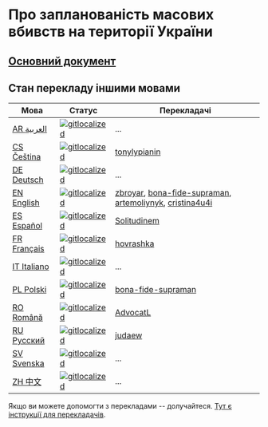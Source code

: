 # Про запланованість масових вбивств на території України

## [Основний документ](https://github.com/zbroyar/mass_killings/blob/master/Cleansing.md)

## Стан перекладу іншими мовами

| Мова                             | Статус                                                                                                                    | Перекладачі |
|----------------------------------|---------------------------------------------------------------------------------------------------------------------------|-------------|
| [AR العربية](./ar/Cleansing.md)   | [![gitlocalized](https://gitlocalize.com/repo/7294/ar/badge.svg)](https://gitlocalize.com/repo/7294/ar?utm_source=badge) | ... |
| [CS Čeština](./cs/Cleansing.md)   | [![gitlocalized](https://gitlocalize.com/repo/7294/cs/badge.svg)](https://gitlocalize.com/repo/7294/cs?utm_source=badge) | [tonylypianin](https://github.com/tonylypianin) |
| [DE Deutsch](./de/Cleansing.md)   | [![gitlocalized](https://gitlocalize.com/repo/7294/de/badge.svg)](https://gitlocalize.com/repo/7294/de?utm_source=badge) | ... |
| [EN English](./en/Cleansing.md)  | [![gitlocalized](https://gitlocalize.com/repo/7294/en/badge.svg)](https://gitlocalize.com/repo/7294/en?utm_source=badge) | [zbroyar](https://github.com/zbroyar), [bona-fide-supraman](https://github.com/bona-fide-supraman), [artemoliynyk](https://github.com/artemoliynyk), [cristina4u4i](https://github.com/cristina4u4i) |
| [ES Español](./es/Cleansing.md)  | [![gitlocalized](https://gitlocalize.com/repo/7294/es/badge.svg)](https://gitlocalize.com/repo/7294/es?utm_source=badge) | [Solitudinem](https://github.com/Solitudinem) |
| [FR Français](./fr/Cleansing.md) | [![gitlocalized](https://gitlocalize.com/repo/7294/fr/badge.svg)](https://gitlocalize.com/repo/7294/fr?utm_source=badge) | [hovrashka](https://github.com/hovrashka)   |
| [IT Italiano](./it/Cleansing.md) | [![gitlocalized](https://gitlocalize.com/repo/7294/it/badge.svg)](https://gitlocalize.com/repo/7294/it?utm_source=badge) | ... |
| [PL Polski](./pl/Cleansing.md)   | [![gitlocalized](https://gitlocalize.com/repo/7294/pl/badge.svg)](https://gitlocalize.com/repo/7294/pl?utm_source=badge) | [bona-fide-supraman](https://github.com/bona-fide-supraman) |
| [RO Română](./ro/Cleansing.md)   | [![gitlocalized](https://gitlocalize.com/repo/7294/ro/badge.svg)](https://gitlocalize.com/repo/7294/ro?utm_source=badge) | [AdvocatL](https://github.com/AdvocatL)    |
| [RU Русский](./ru/Cleansing.md)  | [![gitlocalized](https://gitlocalize.com/repo/7294/ru/badge.svg)](https://gitlocalize.com/repo/7294/ru?utm_source=badge) | [judaew](https://github.com/judaew)      |
| [SV Svenska](./sv/Cleansing.md)  | [![gitlocalized](https://gitlocalize.com/repo/7294/sv/badge.svg)](https://gitlocalize.com/repo/7294/sv?utm_source=badge) | ... |
| [ZH 中文](./zh/Cleansing.md)  | [![gitlocalized](https://gitlocalize.com/repo/7294/zh/badge.svg)](https://gitlocalize.com/repo/7294/zh?utm_source=badge) | ... |

Якщо ви можете допомогти з перекладами -- долучайтеся. [Тут є інструкції для перекладачів](translations.md).
